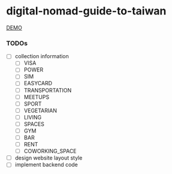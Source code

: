 # digital-nomad-guide-to-taiwan

[DEMO](https://alincode.github.io/digital-nomad-guide-to-taiwan/)

### TODOs

* [ ] collection information
  * [ ] VISA
  * [ ] POWER
  * [ ] SIM
  * [ ] EASYCARD
  * [ ] TRANSPORTATION
  * [ ] MEETUPS
  * [ ] SPORT
  * [ ] VEGETARIAN
  * [ ] LIVING
  * [ ] SPACES
  * [ ] GYM
  * [ ] BAR
  * [ ] RENT
  * [ ] COWORKING_SPACE
* [ ] design website layout style
* [ ] implement backend code
